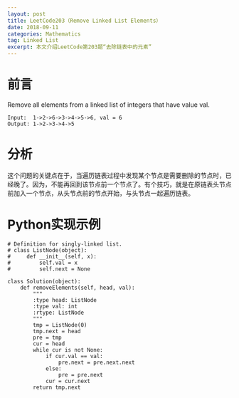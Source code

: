 ```yaml
---
layout: post
title: LeetCode203（Remove Linked List Elements）
date: 2018-09-11
categories: Mathematics
tag: Linked List
excerpt: 本文介绍LeetCode第203题“去除链表中的元素”
---
```


# 前言

Remove all elements from a linked list of integers that have value val.

```
Input:  1->2->6->3->4->5->6, val = 6
Output: 1->2->3->4->5
```

# 分析

这个问题的关键点在于，当遍历链表过程中发现某个节点是需要删除的节点时，已经晚了。因为，不能再回到该节点前一个节点了。有个技巧，就是在原链表头节点前加入一个节点，从头节点前的节点开始，与头节点一起遍历链表。

# Python实现示例

```
# Definition for singly-linked list.
# class ListNode(object):
#     def __init__(self, x):
#         self.val = x
#         self.next = None

class Solution(object):
    def removeElements(self, head, val):
        """
        :type head: ListNode
        :type val: int
        :rtype: ListNode
        """
        tmp = ListNode(0)
        tmp.next = head
        pre = tmp
        cur = head
        while cur is not None:
            if cur.val == val:
                pre.next = pre.next.next
            else:
                pre = pre.next
            cur = cur.next
        return tmp.next
```